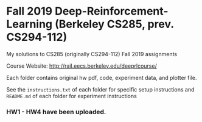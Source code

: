 # Fall 2019 Deep-Reinforcement-Learning (Berkeley CS285, prev. CS294-112)

My solutions to CS285 (originally CS294-112) Fall 2019 assignments

Course Website: http://rail.eecs.berkeley.edu/deeprlcourse/

Each folder contains original hw pdf, code, experiment data, and plotter file. 

See the `instructions.txt` of each folder for specific setup instructions and `README.md` of each folder for experiment instructions

### HW1 - HW4 have been uploaded.
